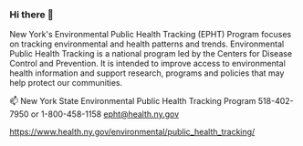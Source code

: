 ### Hi there 👋

<!--
**NYSTracking/NYSTracking** is a ✨ _special_ ✨ repository because its `README.md` (this file) appears on your GitHub profile.

Here are some ideas to get you started:

- 🔭 I’m currently working on ...
- 🌱 I’m currently learning ...
- 👯 I’m looking to collaborate on ...
- 🤔 I’m looking for help with ...
- 💬 Ask me about ...
- 📫 How to reach me: ...
- 😄 Pronouns: ...
- ⚡ Fun fact: ...
-->
New York's Environmental Public Health Tracking (EPHT) Program focuses on tracking environmental and health patterns and trends. Environmental Public Health Tracking is a national program led by the Centers for Disease Control and Prevention. It is intended to improve access to environmental health information and support research, programs and policies that may help protect our communities.

 📫 New York State Environmental Public Health Tracking Program
518-402-7950 or 1-800-458-1158
epht@health.ny.gov

https://www.health.ny.gov/environmental/public_health_tracking/
